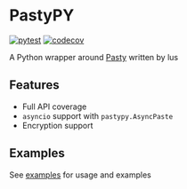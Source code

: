 # PastyPY

[![pytest](https://github.com/zevaryx/pastypy/actions/workflows/pytest.yml/badge.svg)](https://github.com/zevaryx/pastypy/actions/workflows/pytest.yml) [![codecov](https://codecov.io/gh/zevaryx/pastypy/branch/main/graph/badge.svg?token=IPC1OMI36K)](https://codecov.io/gh/zevaryx/pastypy)

A Python wrapper around [Pasty](https://github.com/lus/pasty) written by lus

## Features

- Full API coverage
- `asyncio` support with `pastypy.AsyncPaste`
- Encryption support

## Examples

See [examples](https://github.com/zevaryx/pastypy/tree/main/examples) for usage and examples
